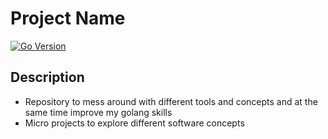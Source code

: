 # Project Name

[![Go Version](https://img.shields.io/badge/Go-1.20.1-blue.svg)](https://golang.org/dl/)

## Description
- Repository to mess around with different tools and concepts and at the same time improve my golang skills
- Micro projects to explore different software concepts

